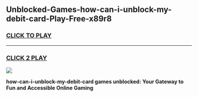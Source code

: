 
## Unblocked-Games-how-can-i-unblock-my-debit-card-Play-Free-x89r8
<h3>
<a href="https://premium76.site?title=how-can-i-unblock-my-debit-card&ref=23A">CLICK TO PLAY</a></h3>
<hr>

<h3>
<a href="https://premium76.site?title=how-can-i-unblock-my-debit-card&ref=23A">CLICK 2 PLAY</a>
  
</h3>

<a href="https://premium76.site?title=how-can-i-unblock-my-debit-card&ref=23A"><img src="https://clearcache.store/games.png"></a>


**how-can-i-unblock-my-debit-card games unblocked: Your Gateway to Fun and Accessible Online Gaming**
